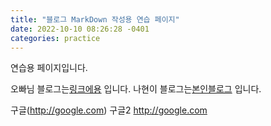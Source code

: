 ```yaml
---
title: "블로그 MarkDown 작성용 연습 페이지"
date: 2022-10-10 08:26:28 -0401
categories: practice
---
```


연습용 페이지입니다.

오빠님 블로그는[링크에용] 입니다.
나현이 블로그는[본인블로그] 입니다.

구글(http://google.com)
구글2 http://google.com

[링크에용]: https://gslazer.github.io "오빠쨩 블로그"
[본인블로그]: https://bloodfairy.github.io "나현이 블로그"